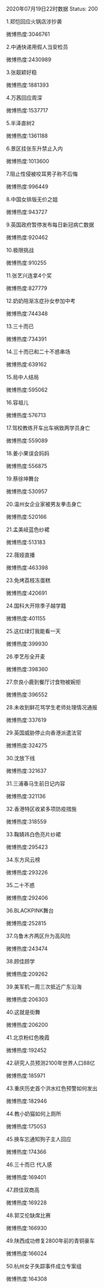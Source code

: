 2020年07月19日22时数据
Status: 200

1.郑恺回应火锅店涉抄袭

微博热度:3046761

2.中通快递用假人当安检员

微博热度:2430989

3.张靓颖好稳

微博热度:1881393

4.万茜回应周深

微博热度:1537717

5.半泽直树2

微博热度:1361188

6.景区挂张东升禁止入内

微博热度:1013600

7.阻止性侵被咬耳男子称不后悔

微博热度:996449

8.中国女排版无价之姐

微博热度:943727

9.英国政府暂停发布每日新冠病亡数据

微博热度:920462

10.极限挑战

微博热度:910255

11.张艺兴连拿4个奖

微博热度:827779

12.奶奶陪渐冻症孙女参加中考

微博热度:744348

13.三十而已

微博热度:734391

14.三十而已和二十不惑串场

微博热度:639162

15.局中人结局

微博热度:595062

16.容祖儿

微博热度:576713

17.驾校教练开车出车祸致两学员身亡

微博热度:559089

18.姜小果误会妈妈

微博热度:556875

19.蔡徐坤舞台

微博热度:530957

20.温州女企业家被男友拳击身亡

微博热度:520166

21.孟美岐蓝色纱裙

微博热度:513183

22.薇娅直播

微博热度:463398

23.免烤荔枝冻蛋糕

微博热度:420691

24.国科大开除季子越学籍

微博热度:401155

25.这红绿灯我能看一天

微博热度:399930

26.李艺彤全开麦

微博热度:398360

27.奈良小鹿到餐厅讨食物被婉拒

微博热度:396552

28.未收到鲜花骂学生老师处理情况通报

微博热度:337619

29.英国威胁停止向香港派遣法官

微博热度:324275

30.沈放下线

微博热度:321637

31.三浦春马生前日记内容

微博热度:321136

32.香港特区收紧多项防疫措施

微博热度:318559

33.鞠婧祎白色亮片纱裙

微博热度:295423

34.东方风云榜

微博热度:293226

35.二十不惑

微博热度:292406

36.BLACKPINK舞台

微博热度:252815

37.乌鲁木齐两区升为高风险

微博热度:243474

38.顾佳顾学

微博热度:209262

39.美军机一周三次抵近广东沿海

微博热度:206303

40.这就是街舞

微博热度:206200

41.北京粉红色晚霞

微博热度:192452

42.研究人员预测2100年世界人口88亿

微博热度:185971

43.重庆历史首个洪水红色预警如何发出

微博热度:182946

44.教小奶猫如何上厕所

微博热度:175053

45.换车忘通知狗子主人回应

微博热度:174366

46.三十而已 代入感

微博热度:169401

47.顾佳双商高

微博热度:169228

48.郭艾伦缺席比赛

微博热度:166930

49.陕西成功修复2800年前的青铜豪车

微博热度:166024

50.杭州女子失踪事件成立专案组

微博热度:164308

